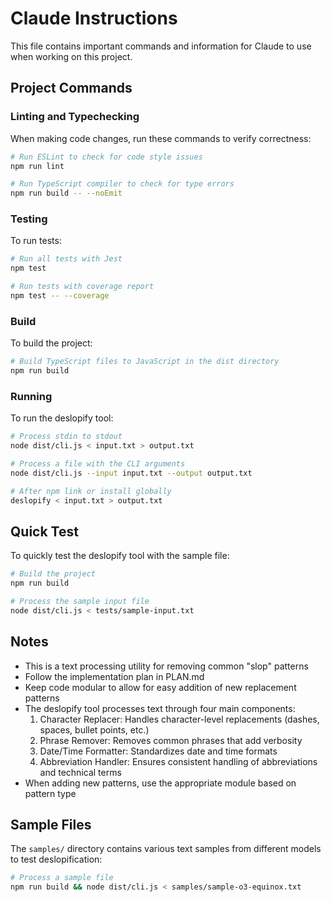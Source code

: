 # Claude Instructions

This file contains important commands and information for Claude to use when working on this project.

## Project Commands

### Linting and Typechecking
When making code changes, run these commands to verify correctness:

```bash
# Run ESLint to check for code style issues
npm run lint

# Run TypeScript compiler to check for type errors
npm run build -- --noEmit
```

### Testing
To run tests:

```bash
# Run all tests with Jest
npm test

# Run tests with coverage report
npm test -- --coverage
```

### Build
To build the project:

```bash
# Build TypeScript files to JavaScript in the dist directory
npm run build
```

### Running
To run the deslopify tool:

```bash
# Process stdin to stdout
node dist/cli.js < input.txt > output.txt

# Process a file with the CLI arguments
node dist/cli.js --input input.txt --output output.txt

# After npm link or install globally
deslopify < input.txt > output.txt
```

## Quick Test
To quickly test the deslopify tool with the sample file:

```bash
# Build the project
npm run build

# Process the sample input file
node dist/cli.js < tests/sample-input.txt
```

## Notes

- This is a text processing utility for removing common "slop" patterns
- Follow the implementation plan in PLAN.md
- Keep code modular to allow for easy addition of new replacement patterns
- The deslopify tool processes text through four main components:
  1. Character Replacer: Handles character-level replacements (dashes, spaces, bullet points, etc.)
  2. Phrase Remover: Removes common phrases that add verbosity
  3. Date/Time Formatter: Standardizes date and time formats
  4. Abbreviation Handler: Ensures consistent handling of abbreviations and technical terms
- When adding new patterns, use the appropriate module based on pattern type

## Sample Files
The `samples/` directory contains various text samples from different models to test deslopification:

```bash
# Process a sample file
npm run build && node dist/cli.js < samples/sample-o3-equinox.txt
```